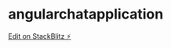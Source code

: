 # angularchatapplication

[Edit on StackBlitz ⚡️](https://stackblitz.com/edit/angularchatapplication)